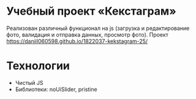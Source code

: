 # Учебный проект «Кекстаграм»
Реализован различный функционал на js (загрузка и редактирование фото, валидация и отправка данных, просмотр фото).
Проект https://daniil060598.github.io/1822037-kekstagram-25/
# Технологии 
- Чистый JS
- Библиотеки: noUiSlider, pristine
